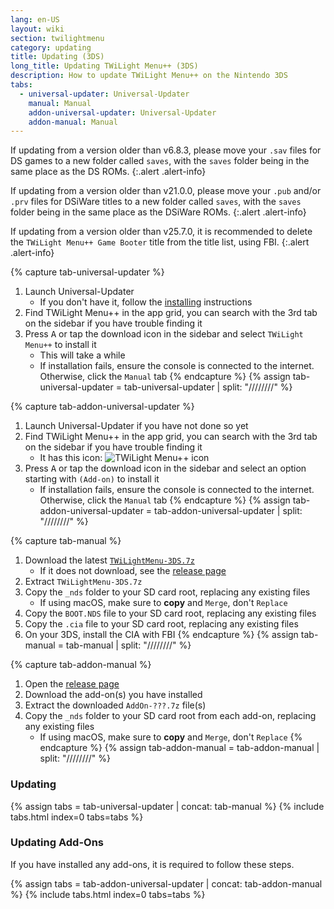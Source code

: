 ```yaml
---
lang: en-US
layout: wiki
section: twilightmenu
category: updating
title: Updating (3DS)
long_title: Updating TWiLight Menu++ (3DS)
description: How to update TWiLight Menu++ on the Nintendo 3DS
tabs:
  - universal-updater: Universal-Updater
    manual: Manual
    addon-universal-updater: Universal-Updater
    addon-manual: Manual
---
```


If updating from a version older than v6.8.3, please move your `.sav` files for DS games to a new folder called `saves`, with the `saves` folder being in the same place as the DS ROMs.
{:.alert .alert-info}

If updating from a version older than v21.0.0, please move your `.pub` and/or `.prv` files for DSiWare titles to a new folder called `saves`, with the `saves` folder being in the same place as the DSiWare ROMs.
{:.alert .alert-info}

If updating from a version older than v25.7.0, it is recommended to delete the `TWiLight Menu++ Game Booter` title from the title list, using FBI.
{:.alert .alert-info}

{% capture tab-universal-updater %}
1. Launch Universal-Updater
    - If you don't have it, follow the [installing](installing-3ds) instructions
1. Find TWiLight Menu++ in the app grid, you can search with the 3rd tab on the sidebar if you have trouble finding it
1. Press <kbd class="face">A</kbd> or tap the download icon in the sidebar and select `TWiLight Menu++` to install it
    - This will take a while
    - If installation fails, ensure the console is connected to the internet. Otherwise, click the `Manual` tab
{% endcapture %}
{% assign tab-universal-updater = tab-universal-updater | split: "////////" %}

{% capture tab-addon-universal-updater %}
1. Launch Universal-Updater if you have not done so yet
1. Find TWiLight Menu++ in the app grid, you can search with the 3rd tab on the sidebar if you have trouble finding it
    - It has this icon: ![TWiLight Menu++ icon](https://raw.githubusercontent.com/DS-Homebrew/TWiLightMenu/master/booter/icon.bmp)
1. Press <kbd class="face">A</kbd> or tap the download icon in the sidebar and select an option starting with `(Add-on)` to install it
    - If installation fails, ensure the console is connected to the internet. Otherwise, click the `Manual` tab
{% endcapture %}
{% assign tab-addon-universal-updater = tab-addon-universal-updater | split: "////////" %}

{% capture tab-manual %}
1. Download the latest [`TWiLightMenu-3DS.7z`](https://github.com/DS-Homebrew/TWiLightMenu/releases/latest/download/TWiLightMenu-3DS.7z)
    - If it does not download, see the [release page](https://github.com/DS-Homebrew/TWiLightMenu/releases/latest)
1. Extract `TWiLightMenu-3DS.7z`
1. Copy the `_nds` folder to your SD card root, replacing any existing files
    - If using macOS, make sure to **copy** and `Merge`, don't `Replace`
1. Copy the `BOOT.NDS` file to your SD card root, replacing any existing files
1. Copy the `.cia` file to your SD card root, replacing any existing files
1. On your 3DS, install the CIA with FBI
{% endcapture %}
{% assign tab-manual = tab-manual | split: "////////" %}

{% capture tab-addon-manual %}
1. Open the [release page](https://github.com/DS-Homebrew/TWiLightMenu/releases/latest)
1. Download the add-on(s) you have installed
1. Extract the downloaded `AddOn-???.7z` file(s)
1. Copy the `_nds` folder to your SD card root from each add-on, replacing any existing files
    - If using macOS, make sure to **copy** and `Merge`, don't `Replace`
{% endcapture %}
{% assign tab-addon-manual = tab-addon-manual | split: "////////" %}

### Updating

{% assign tabs = tab-universal-updater | concat: tab-manual %}
{% include tabs.html index=0 tabs=tabs %}

### Updating Add-Ons

If you have installed any add-ons, it is required to follow these steps.

{% assign tabs = tab-addon-universal-updater | concat: tab-addon-manual %}
{% include tabs.html index=0 tabs=tabs %}

